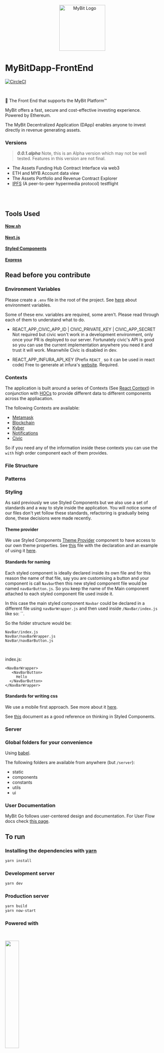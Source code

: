 <p align="center">
  <a href="https://mybit.io/">
    <img alt="MyBit Logo" src="./src/images/MyBit-logo.svg" width="150">
  </a>
</p>


# MyBitDapp-FrontEnd

[![CircleCI](https://circleci.com/gh/MyBitFoundation/MyBit-Go.svg?style=svg)](https://circleci.com/gh/MyBitFoundation/MyBit-Go)

<br/>

🎨 The Front End that supports the MyBit Platform™

MyBit offers a fast, secure and cost-effective investing experience. Powered by Ethereum.

The MyBit Decentralized Application (DApp) enables anyone to invest directly in revenue generating assets.
<br/>

### Versions
>***0.0.1.alpha***
Note, this is an Alpha version which may not be well tested. Features in this version are not final.

- The Assets Funding Hub Contract Interface via web3
- ETH and MYB Account data view
- The Assets Portfolio and Revenue Contract Explorer
- [IPFS](https://github.com/ipfs) (A peer-to-peer hypermedia protocol) testflight

<br/><br/>

## Tools Used
#### [Now.sh](https://zeit.co/now)
#### [Next.js](https://nextjs.org/)
#### [Styled Components](https://www.styled-components.com/)
#### [Express](https://www.npmjs.com/package/express)

## Read before you contribute

### Environment Variables

Please create a `.env` file in the root of the project. See [here](https://en.wikipedia.org/wiki/Environment_variable) about environment variables.

Some of these env. variables are required, some aren't. Please read through each of them to understand what to do.

- REACT_APP_CIVIC_APP_ID | CIVIC_PRIVATE_KEY | CIVIC_APP_SECRET
Not required but civic won't work in a development environment, only once your PR is deployed to our server. Fortunately civic's API is good so you can use the current implementation anywhere you need it and trust it will work. Meanwhile Civic is disabled in dev.

- REACT_APP_INFURA_API_KEY (Prefix `REACT_` so it can be used in react code)
Free to generate at infura's [website](https://infura.io/). Required.

### Contexts
The application is built around a series of Contexts (See [React Context](https://reactjs.org/docs/context.html)) in conjunction with [HOCs](https://reactjs.org/docs/higher-order-components.html) to provide different data to different components across the appliacation.

The following Contexts are available:

- [Metamask](https://github.com/MyBitFoundation/MyBit-Go.app/tree/develop/components/MetamaskContext/index.js)
- [Blockchain](https://github.com/MyBitFoundation/MyBit-Go.app/tree/develop/components/BlockchainContext.js)
- [Kyber](https://github.com/MyBitFoundation/MyBit-Go.app/tree/develop/components/KyberContext.js)
- [Notifications](https://github.com/MyBitFoundation/MyBit-Go.app/tree/develop/components/NotificationsContext.js)
- [Civic](https://github.com/MyBitFoundation/MyBit-Go.app/tree/develop/components/UI/CivicContext.js)

So if you need any of the information inside these contexts you can use the `with` high order component each of them provides.

### File Structure

### Patterns

### Styling

As said previously we use Styled Components but we also use a set of standards and a way to style inside the application. You will notice some of our files don't yet follow these standards, refactoring is gradually being done, these decisions were made recently.

#### Theme provider
We use Styled Components [Theme Provider](https://www.styled-components.com/docs/advanced#theming) component to have access to our own theme properties. See [this](https://github.com/csmartinsfct/MyBit-Go.app/blob/hotfix/refactoring/components/Theme/index.js) file with the declaration and an example of using it [here](https://github.com/csmartinsfct/MyBit-Go.app/blob/hotfix/refactoring/components/MobileMenu/styledMobileMenuWrapper.js).

#### Standards for naming
Each styled component is ideally declared inside its own file and for this reason the name of that file, say you are customising a button and your component is call `Navbar`then this new styled component file would be named `navBarButton.js`. So you keep the name of the Main component attached to each styled component file used inside it.

In this case the main styled component `Navbar` could be declared in a different file using `navBarWrapper.js` and then used inside `/NavBar/index.js` like so: ´<NavBarWrapper>´.

So the folder structure would be:
```
NavBar/index.js
NavBar/navBarWrapper.js
NavBar/navBarButton.js
```
<br/>

index.js:
```
<NavBarWrapper>
   <NavBarButton>
     Hello
  </NavBarButton>
</NavBarWrapper>
```

#### Standards for writing css
We use a mobile first approach. See more about it [here](https://zellwk.com/blog/how-to-write-mobile-first-css/).

See [this](https://itnext.io/thinking-in-styled-components-e230ea37c52c) document as a good reference on thinking in Styled Components.

### Server

### Global folders for your convenience
Using [babel](https://github.com/tleunen/babel-plugin-module-resolver).

The following folders are available from anywhere (but `/server`):
- static
- components
- constants
- utils
- ui

### User Documentation
MyBit Go follows user-centered design and documentation.
For User Flow docs check [this page](./TESTING.md).



## To run

### Installing the dependencies with [yarn](https://yarnpkg.com/en/docs/usage)
```sh
yarn install
```
### Development server
```sh
yarn dev
```

### Production server
```sh
yarn build
yarn now-start
```

### Powered with
<br/>
<p>
<img src="./src/images/ethereum-logo.png" width="30%">
</p>
</p>

<br/><br/><br/>
<p align="center">
    <a href="https://www.youtube.com/watch?v=SGFGfpKn1dg">
        <img src="./src/images/rocket.png" width="70%">
    </a>
</a>
<br/>

<p align="center">
MyBit Platform™ CHE-177.186.963<br/>
</p>
